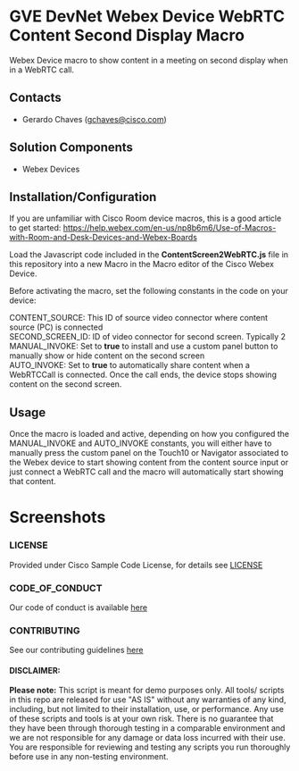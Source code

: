 # GVE DevNet Webex Device WebRTC Content Second Display Macro

Webex Device macro to show content in a meeting on second display when in a WebRTC call. 


## Contacts
* Gerardo Chaves (gchaves@cisco.com)

## Solution Components
* Webex Devices


## Installation/Configuration

If you are unfamiliar with Cisco Room device macros, this is a good article to get started:
https://help.webex.com/en-us/np8b6m6/Use-of-Macros-with-Room-and-Desk-Devices-and-Webex-Boards  

Load the Javascript code included in the  **ContentScreen2WebRTC.js** file in this repository into a new Macro in the Macro editor of the Cisco Webex Device.  
   
Before activating the macro, set the following constants in the code on your device:  

CONTENT_SOURCE: This ID of source video connector where content source (PC) is connected  
SECOND_SCREEN_ID: ID of video connector for second screen. Typically 2 
MANUAL_INVOKE: Set to **true** to install and use a custom panel button to manually show or hide content on the second screen  
AUTO_INVOKE: Set to **true** to automatically share content when a WebRTCCall is connected. Once the call ends, the device stops showing content on the second screen.  


## Usage

Once the macro is loaded and active, depending on how you configured the MANUAL_INVOKE and AUTO_INVOKE constants, you will either have to manually press the custom panel on the Touch10 or Navigator associated to the Webex device to start showing content from the content source input or just connect a WebRTC call and the macro will automatically start showing that content. 



# Screenshots


### LICENSE

Provided under Cisco Sample Code License, for details see [LICENSE](LICENSE.md)

### CODE_OF_CONDUCT

Our code of conduct is available [here](CODE_OF_CONDUCT.md)

### CONTRIBUTING

See our contributing guidelines [here](CONTRIBUTING.md)

#### DISCLAIMER:
<b>Please note:</b> This script is meant for demo purposes only. All tools/ scripts in this repo are released for use "AS IS" without any warranties of any kind, including, but not limited to their installation, use, or performance. Any use of these scripts and tools is at your own risk. There is no guarantee that they have been through thorough testing in a comparable environment and we are not responsible for any damage or data loss incurred with their use.
You are responsible for reviewing and testing any scripts you run thoroughly before use in any non-testing environment.